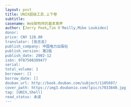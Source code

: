 ```yaml
---
layout: post
title: UNIX超级工具.上下卷
subtitle:
casename: Web架构师的基本素养
author: [Jerry Peek,Tim O'Reilly,Mike Loukides]
donor:
price: CNY 128.00
translator: [张志龙]
publish_company: 中国电力出版社
publish_version: 第2版
publish_date: 2002-12
isbn: 9787508309477
serial:
total_volume: 1
borrower: []
borrow_date: []
douban_url: http://book.douban.com/subject/1105697/
cover_path: https://img3.doubanio.com/lpic/s7033840.jpg
tag: [UNIX,Shell]
read_status: 未读
---
```

